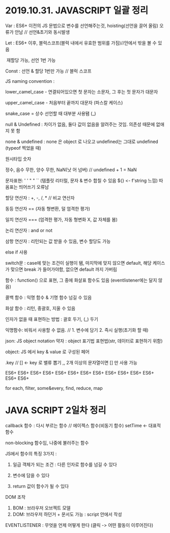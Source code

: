 # 2019.10.31. JAVASCRIPT 일괄 정리

Var : ES6+ 이전의 JS 문법으로 변수를 선언해주는것, hoisting(선언을 끌어 올림) 오류가 안남 // 선언&초기와 동시발생

Let : ES6+ 이후, 블럭스코프(블럭 내에서 유효한 범위를 가짐)//안에서 밖을 볼 수 있음

​		재할당 가능, 선언 1번 가능

Const : 선언 & 할당 1번만 가능 // 블럭 스코프



JS naming convention : 

lower_camel_case - 연결되어있으면 첫 문자는 소문자, 그 후는 첫 문자가 대문자

upper_camel_case - 처음부터 끝까지 대문자 (파스칼 케이스)

snake_case = 상수 선언할 때 대부분 사용됌 (_)



null  &  Undefined : 차이가 없음, 둘다 값이 없음을 알려주는 것임. 의존성 때문에 없애지 못 함

none & undefined : none 은 object 로 나오고 undefined는 그대로 undefined (typeof 찍었을 때)



원시타입 숫자

정수, 음수 무한, 양수 무한, NaN(낫 어 넘버) // undefined + 1 = NaN



문자표현: ' ' " " `` (템플릿 리터럴, 문자 & 변수 합칠 수 있음 ${} <- f'string 느낌) 따옴표는 띄어쓰기 오류남



할당 연산자 : +, -, /, * // 비교 연산자

동등 연산자 == (자동 형변환, 덜 엄격한 평가)

일치 연산자 === (엄격한 평가, 자동 형변화 X, 값 자체를 봄)

논리 연산자 : and or not

삼항 연산자 : 리턴되는 값 받을 수 있음, 변수 할당도 가능

else if 사용

switch문 : case에 맞는 조건이 실행이 됌, 마지막에 맞지 않으면 default, 해당 케이스가 맞으면 break 가 들어가야함, 없으면 default 까지 가버림

함수 : function() 으로 표현, 그 중에 화살표 함수도 있음 (eventlistener에는 달지 않음)

콜백 함수 : 익명 함수 & 기명 함수 넘길 수 있음

화살 함수 : 리턴, 중괄호, 지울 수 있음



인자가 없을 때 표현하는 방법 : 괄호 두기, (_) 두기

익명함수: 비워서 사용할 수 없음. // 1. 변수에 담기 2. 즉시 실행(초기화 할 때)



json: JS object notation 약자 : object 표기법 표현법(str, 데이터로 표현하기 위함)

object: JS 에서 key & value 로 구성된 페어

.key // [] <- key 로 밸류 뽑기 ,, 2개 이상의 문자열이면 [] 만 사용 가능



ES6+ ES6+ ES6+ ES6+ ES6+ ES6+ ES6+ ES6+ ES6+ ES6+ ES6+ ES6+ ES6+ ES6+ 



for each, filter, some&every, find, reduce, map



# JAVA SCRIPT 2일차 정리

callback 함수 : 다시  부르는 함수 // 에이젝스 함수(비동기 함수) setTime <- 대표적 함수

non-blocking 함수임, 나중에 불러주는 함수

JS에서 함수의 특징 3가지 :

1) 일급 객체가 되는 조건 : 다른 인자로 함수를 넘길 수 있다

2) 변수에 담을 수 있다

3) return 값이 함수가 될 수 있다



DOM 조작

1. BOM : 브라우저 오브젝트 모델
2. DOM: 브라우저 하던거 + 문서도 가능 : script 안에서 작성



EVENTLISTENER : 무엇을 언제 어떻게 한다 (클릭 -> 어떤 활동이 이루어진다)